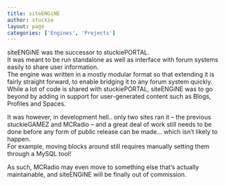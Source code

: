 ```yaml
---
title: siteENGiNE
author: stuckie
layout: page
categories: ['Engines', 'Projects']
---
```

﻿﻿siteENGiNE was the successor to stuckiePORTAL.  
It was meant to be run standalone as well as interface with forum systems easily to share user information.  
The engine was written in a mostly modular format so that extending it is fairly straight forward, to enable bridging it to any forum system quickly.  
While a lot of code is shared with stuckiePORTAL, siteENGiNE was to go beyond by adding in support for user-generated content such as Blogs, Profiles and Spaces.

It was however, in development hell.. only two sites ran it &#8211; the previous stuckieGAMEZ and MCRadio &#8211; and a great deal of work still needs to be done before any form of public release can be made&#8230; which isn&#8217;t likely to happen.  
For example, moving blocks around still requires manually setting them through a MySQL tool!

As such, MCRadio may even move to something else that&#8217;s actually maintainable, and siteENGiNE will be finally out of commission.
